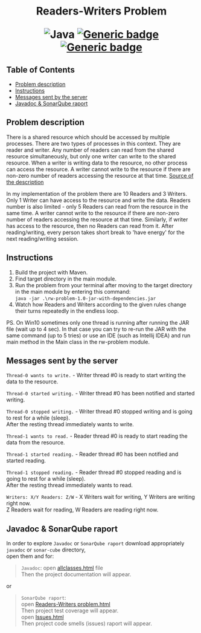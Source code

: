 <h1 align="center"> Readers-Writers Problem

![Java](https://img.shields.io/badge/Java-ED8B00?style=for-the-badge&logo=java&logoColor=white)
[![Generic badge](https://img.shields.io/badge/MAVEN-3.8.1-brightgreen.svg)](https://shields.io/)
[![Generic badge](https://img.shields.io/badge/coverage-60/100-green.svg)](https://shields.io/)

 
## Table of Contents
	
- [Problem description](#description)
- [Instructions](#instructions)
- [Messages sent by the server](#servermsg)
- [Javadoc & SonarQube raport](#doc_scube)

  
## Problem description  <a name="description"></a>

There is a shared resource which should be accessed by multiple processes.
There are two types of processes in this context. They are reader and writer.
Any number of readers can read from the shared resource simultaneously,
but only one writer can write to the shared resource. When a writer is
writing data to the resource, no other process can access the resource.
A writer cannot write to the resource if there are non-zero number of
readers accessing the resource at that time. [Source of the description](https://www.studytonight.com/operating-system/readers-writer-problem)

In my implementation of the problem there are 10 Readers and 3 Writers.
Only 1 Writer can have access to the resource and write the data.
Readers number is also limited - only 5 Readers can read from the resource in the
same time. A writer cannot write to the resource if there are non-zero number of
readers accessing the resource at that time. Similarly, if writer has access to the
resource, then no Readers can read from it. After reading/writing, every person
takes short break to 'have energy' for the next reading/writing session.


## Instructions  <a name="instructions"></a>
1. Build the project with Maven.
2. Find target directory in the main module.
3. Run the problem from your terminal after moving to the target directory in the main
 module by entering this command: <br>
    `java -jar .\rw-problem-1.0-jar-with-dependencies.jar`
4. Watch how Readers and Writers according to the given rules change their turns repeatedly
in the endless loop.

PS. On Win10 sometimes only one thread is running after running the JAR file (wait up to 4 sec). In that case
you can try to re-run the JAR with the same command (up to 5 tries) or use an IDE (such as Intellij IDEA)
and run main method in the Main class in the rw-problem module.


## Messages sent by the server <a name="servermsg"></a>
    
`Thread-0 wants to write.` - Writer thread #0 is ready to start writing the data to the resource.

`Thread-0 started writing.` - Writer thread #0 has been notified and started writing.

`Thread-0 stopped writing.` - Writer thread #0 stopped writing and is going to rest for a while (sleep).<br />
                              After the resting thread immediately wants to write.
                              
`Thread-1 wants to read.` - Reader thread #0 is ready to start reading the data from the resource.

`Thread-1 started reading.` - Reader thread #0 has been notified and started reading.

`Thread-1 stopped reading.` - Reader thread #0 stopped reading and is going to rest for a while (sleep).<br />
                              After the resting thread immediately wants to read.
                              
`Writers: X/Y Readers: Z/W` - X Writers wait for writing, Y Writers are writing right now.<br />
			                  Z Readers wait for reading, W Readers are reading right now.


## Javadoc & SonarQube raport <a name="doc_scube"></a>
 In order to explore `Javadoc` or `SonarQube raport` download appropriately `javadoc` or `sonar-cube` directory,<br> open them and for:
 > `Javadoc`: open [allclasses.html](https://github.com/YgLK/readers-writers-problem/blob/main/javadoc/allclasses.html) file <br> Then the project documentation will appear.
 
 or 
 
 > `SonarQube raport`: <br> 
> open [Readers-Writers problem.html](https://github.com/YgLK/readers-writers-problem/blob/main/sonar-cube/Readers-Writers%20problem.html) <br> Then project test coverage will appear. <br>
> open [Issues.html](https://github.com/YgLK/readers-writers-problem/blob/main/sonar-cube/Issues.html) <br>Then project code smells (issues) raport will appear.


